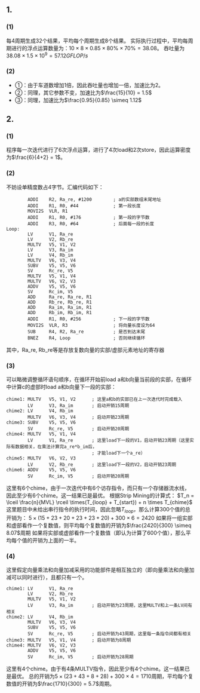 ## 1.
### (1)
每4周期生成32个结果，平均每个周期生成8个结果。
实际执行过程中，平均每周期进行的浮点运算数量为：$10\times 8\times 0.85\times 80\% \times 70\% = 38.08$。
吞吐量为$38.08 \times 1.5 \times 10^9 = 57.12GFLOP/s$

### (2)
- ①：由于车道数增加1倍，因此吞吐量也增加一倍，加速比为2。
- ②：同理，其它参数不变，加速比为$\frac{15}{10} = 1.5$
- ③：同理，加速比为$\frac{0.95}{0.85} \simeq 1.12$

## 2.
### (1)
程序每一次迭代进行了6次浮点运算，进行了4次load和2次store，因此运算密度为$\frac{6}{4+2} = 1$。

### (2)
不妨设单精度数占4字节。汇编代码如下：
```
        ADDI    R2, Ra_re, #1200        ; a的实部数组末尾地址
        ADDI    R1, R0, #44             ; 第一段长度
        MOVI2S  VLR, R1
        ADDI    R1, R0, #176            ; 第一段的字节数
        ADDI    R3, R0, #64             ; 后面每一段的长度
Loop:
        LV      V1, Ra_re
        LV      V2, Rb_re
        MULTV   V5, V1, V2
        LV      V3, Ra_im
        LV      V4, Rb_im               
        MULTV   V6, V3, V4
        SUBV    V5, V5, V6
        SV      Rc_re, V5
        MULTV   V5, V1, V4
        MULTV   V6, V2, V3
        ADDV    V5, V5, V6
        SV      Rc_im, V5
        ADD     Ra_re, Ra_re, R1
        ADD     Rb_re, Rb_re, R1
        ADD     Ra_im, Ra_im, R1
        ADD     Rb_im, Rb_im, R1
        ADDI    R1, R0, #256            ; 下一段的字节数
        MOVI2S  VLR, R3                 ; 将向量长度设为64
        SUB     R4, R2, Ra_re           ; 是否到达末尾
        BNEZ    R4, Loop                ; 否则继续循环

```
其中，Ra_re, Rb_re等是存放复数向量的实部/虚部元素地址的寄存器
### (3)
可以略微调整循环语句顺序，在循环开始前load a和b向量当前段的实部，在循环中计算c的虚部时load a和b向量下一段的实部：
```
chime1: MULTV   V5, V1, V2      ; 这里a和b的实部已在上一次迭代时完成载入
        LV      V3, Ra_im       ; 启动开销15周期
chime2: LV      V4, Rb_im               
        MULTV   V6, V3, V4      ; 启动开销23周期
chime3: SUBV    V5, V5, V6
        SV      Rc_re, V5       ; 启动开销20周期
chime4: MULTV   V5, V1, V4
        LV      V1, Ra_re       ; 这里load下一段的V1，启动开销23周期（这里实际有数据相关，在乘法计算完a_re*b_im后，
                                ; 才能load下一个a_re）
chime5: MULTV   V6, V2, V3     
        LV      V2, Rb_re       ; 这里load下一段的V2，启动开销23周期
chime6: ADDV    V5, V5, V6
        SV      Rc_im, V5       ; 启动开销20周期
```
这里有6个chime，由于一次迭代中有6个访存指令，而只有一个存储器流水线，因此至少有6个chime。这一结果已是最优。
根据Strip Mining的计算式：
$T_n = \lceil \frac{n}{MVL} \rceil \times(T_{loop} + T_{start}) + n \times T_{chime}$
这里题目中未给出串行指令的执行时间，因此忽略$T_{loop}$，那么计算300个值的总开销为：
$5 \times (15+23+20+23+23+20) + 300 \times 6 = 2420$
如果将一组实部和虚部看作一个复数值，则平均每个复数值的开销为$\frac{2420}{300} \simeq 8.07$周期
如果将实部或虚部看作一个复数值（即认为计算了600个值），那么平均每个值的开销为上面的一半。

### (4)
这里假定向量乘法和向量加减采用的功能部件是相互独立的（即向量乘法和向量加减可以同时进行），且都只有一个。
```
chime1: LV      V1, Ra_re
        LV      V2, Rb_re
        MULTV   V5, V1, V2
        LV      V3, Ra_im       ; 启动开销为23周期，这里MULTV和上一条LV间有相关
chime2: LV      V4, Rb_im               
        MULTV   V6, V3, V4
        SUBV    V5, V5, V6
        SV      Rc_re, V5       ; 启动开销为43周期，这里每一条指令间都有相关
chime3: MULTV   V5, V1, V4      ; 启动开销为8周期
chime4: MULTV   V6, V2, V3      
        ADDV    V5, V5, V6
        SV      Rc_im, V5       ; 启动开销为28周期
```
这里有4个chime。由于有4条MULTV指令，因此至少有4个chime。这一结果已是最优。
总的开销为$5\times(23+43+8+28)+300\times4 = 1710$周期，平均每个复数值的开销为$\frac{1710}{300} = 5.7$周期。